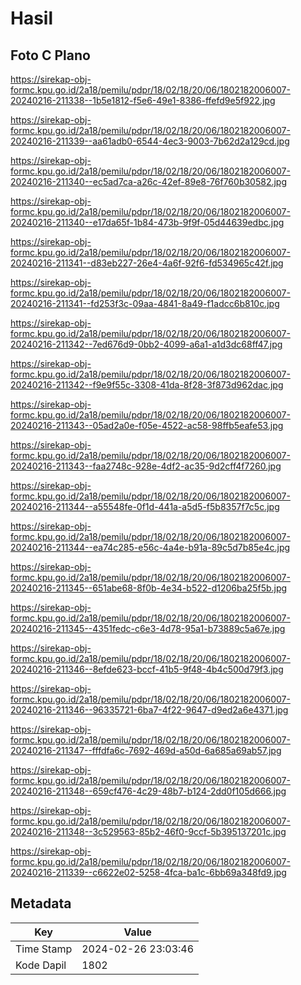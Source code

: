 # Hasil

## Foto C Plano

https://sirekap-obj-formc.kpu.go.id/2a18/pemilu/pdpr/18/02/18/20/06/1802182006007-20240216-211338--1b5e1812-f5e6-49e1-8386-ffefd9e5f922.jpg

https://sirekap-obj-formc.kpu.go.id/2a18/pemilu/pdpr/18/02/18/20/06/1802182006007-20240216-211339--aa61adb0-6544-4ec3-9003-7b62d2a129cd.jpg

https://sirekap-obj-formc.kpu.go.id/2a18/pemilu/pdpr/18/02/18/20/06/1802182006007-20240216-211340--ec5ad7ca-a26c-42ef-89e8-76f760b30582.jpg

https://sirekap-obj-formc.kpu.go.id/2a18/pemilu/pdpr/18/02/18/20/06/1802182006007-20240216-211340--e17da65f-1b84-473b-9f9f-05d44639edbc.jpg

https://sirekap-obj-formc.kpu.go.id/2a18/pemilu/pdpr/18/02/18/20/06/1802182006007-20240216-211341--d83eb227-26e4-4a6f-92f6-fd534965c42f.jpg

https://sirekap-obj-formc.kpu.go.id/2a18/pemilu/pdpr/18/02/18/20/06/1802182006007-20240216-211341--fd253f3c-09aa-4841-8a49-f1adcc6b810c.jpg

https://sirekap-obj-formc.kpu.go.id/2a18/pemilu/pdpr/18/02/18/20/06/1802182006007-20240216-211342--7ed676d9-0bb2-4099-a6a1-a1d3dc68ff47.jpg

https://sirekap-obj-formc.kpu.go.id/2a18/pemilu/pdpr/18/02/18/20/06/1802182006007-20240216-211342--f9e9f55c-3308-41da-8f28-3f873d962dac.jpg

https://sirekap-obj-formc.kpu.go.id/2a18/pemilu/pdpr/18/02/18/20/06/1802182006007-20240216-211343--05ad2a0e-f05e-4522-ac58-98ffb5eafe53.jpg

https://sirekap-obj-formc.kpu.go.id/2a18/pemilu/pdpr/18/02/18/20/06/1802182006007-20240216-211343--faa2748c-928e-4df2-ac35-9d2cff4f7260.jpg

https://sirekap-obj-formc.kpu.go.id/2a18/pemilu/pdpr/18/02/18/20/06/1802182006007-20240216-211344--a55548fe-0f1d-441a-a5d5-f5b8357f7c5c.jpg

https://sirekap-obj-formc.kpu.go.id/2a18/pemilu/pdpr/18/02/18/20/06/1802182006007-20240216-211344--ea74c285-e56c-4a4e-b91a-89c5d7b85e4c.jpg

https://sirekap-obj-formc.kpu.go.id/2a18/pemilu/pdpr/18/02/18/20/06/1802182006007-20240216-211345--651abe68-8f0b-4e34-b522-d1206ba25f5b.jpg

https://sirekap-obj-formc.kpu.go.id/2a18/pemilu/pdpr/18/02/18/20/06/1802182006007-20240216-211345--4351fedc-c6e3-4d78-95a1-b73889c5a67e.jpg

https://sirekap-obj-formc.kpu.go.id/2a18/pemilu/pdpr/18/02/18/20/06/1802182006007-20240216-211346--8efde623-bccf-41b5-9f48-4b4c500d79f3.jpg

https://sirekap-obj-formc.kpu.go.id/2a18/pemilu/pdpr/18/02/18/20/06/1802182006007-20240216-211346--96335721-6ba7-4f22-9647-d9ed2a6e4371.jpg

https://sirekap-obj-formc.kpu.go.id/2a18/pemilu/pdpr/18/02/18/20/06/1802182006007-20240216-211347--fffdfa6c-7692-469d-a50d-6a685a69ab57.jpg

https://sirekap-obj-formc.kpu.go.id/2a18/pemilu/pdpr/18/02/18/20/06/1802182006007-20240216-211348--659cf476-4c29-48b7-b124-2dd0f105d666.jpg

https://sirekap-obj-formc.kpu.go.id/2a18/pemilu/pdpr/18/02/18/20/06/1802182006007-20240216-211348--3c529563-85b2-46f0-9ccf-5b395137201c.jpg

https://sirekap-obj-formc.kpu.go.id/2a18/pemilu/pdpr/18/02/18/20/06/1802182006007-20240216-211339--c6622e02-5258-4fca-ba1c-6bb69a348fd9.jpg


## Metadata

| Key        | Value               |
| ---------- | ------------------- |
| Time Stamp | 2024-02-26 23:03:46 |
| Kode Dapil | 1802                |



